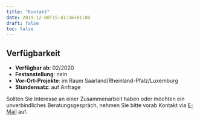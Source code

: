 ```yaml
---
title: "Kontakt"
date: 2019-12-08T15:41:16+01:00
draft: false
toc: false
---
```


## Verfügbarkeit
* **Verfügbar ab**: 02/2020
* **Festanstellung**: nein
* **Vor-Ort-Projekte**: im Raum Saarland/Rheinland-Pfalz/Luxemburg
* **Stundensatz**: auf Anfrage

Sollten Sie Interesse an einer Zusammenarbeit haben oder möchten ein unverbindliches Beratungsgespräch, nehmen Sie bitte vorab Kontakt via [E-Mail](mailto:info@peter.saarland) auf.